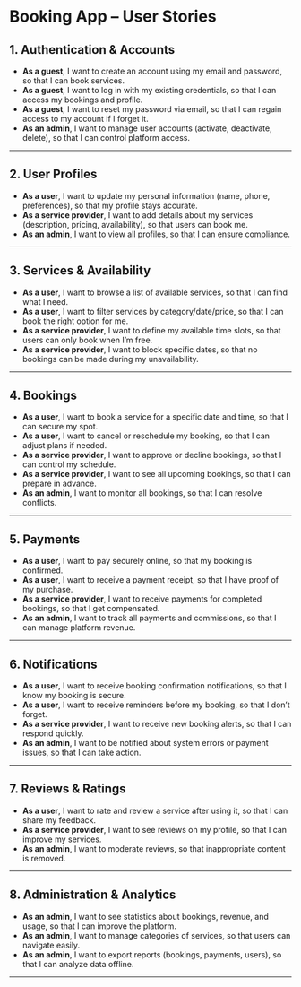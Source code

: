 # Booking App – User Stories

## 1. Authentication & Accounts
- **As a guest**, I want to create an account using my email and password, so that I can book services.  
- **As a guest**, I want to log in with my existing credentials, so that I can access my bookings and profile.  
- **As a guest**, I want to reset my password via email, so that I can regain access to my account if I forget it.  
- **As an admin**, I want to manage user accounts (activate, deactivate, delete), so that I can control platform access.

---

## 2. User Profiles
- **As a user**, I want to update my personal information (name, phone, preferences), so that my profile stays accurate.  
- **As a service provider**, I want to add details about my services (description, pricing, availability), so that users can book me.  
- **As an admin**, I want to view all profiles, so that I can ensure compliance.

---

## 3. Services & Availability
- **As a user**, I want to browse a list of available services, so that I can find what I need.  
- **As a user**, I want to filter services by category/date/price, so that I can book the right option for me.  
- **As a service provider**, I want to define my available time slots, so that users can only book when I’m free.  
- **As a service provider**, I want to block specific dates, so that no bookings can be made during my unavailability.

---

## 4. Bookings
- **As a user**, I want to book a service for a specific date and time, so that I can secure my spot.  
- **As a user**, I want to cancel or reschedule my booking, so that I can adjust plans if needed.  
- **As a service provider**, I want to approve or decline bookings, so that I can control my schedule.  
- **As a service provider**, I want to see all upcoming bookings, so that I can prepare in advance.  
- **As an admin**, I want to monitor all bookings, so that I can resolve conflicts.

---

## 5. Payments
- **As a user**, I want to pay securely online, so that my booking is confirmed.  
- **As a user**, I want to receive a payment receipt, so that I have proof of my purchase.  
- **As a service provider**, I want to receive payments for completed bookings, so that I get compensated.  
- **As an admin**, I want to track all payments and commissions, so that I can manage platform revenue.

---

## 6. Notifications
- **As a user**, I want to receive booking confirmation notifications, so that I know my booking is secure.  
- **As a user**, I want to receive reminders before my booking, so that I don’t forget.  
- **As a service provider**, I want to receive new booking alerts, so that I can respond quickly.  
- **As an admin**, I want to be notified about system errors or payment issues, so that I can take action.

---

## 7. Reviews & Ratings
- **As a user**, I want to rate and review a service after using it, so that I can share my feedback.  
- **As a service provider**, I want to see reviews on my profile, so that I can improve my services.  
- **As an admin**, I want to moderate reviews, so that inappropriate content is removed.

---

## 8. Administration & Analytics
- **As an admin**, I want to see statistics about bookings, revenue, and usage, so that I can improve the platform.  
- **As an admin**, I want to manage categories of services, so that users can navigate easily.  
- **As an admin**, I want to export reports (bookings, payments, users), so that I can analyze data offline.

---
